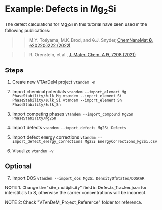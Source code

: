 # Example: Defects in Mg<sub>2</sub>Si

The defect calculations for Mg<sub>2</sub>Si in this tutorial have been used in the following publications:

>> M.Y. Toriyama, M.K. Brod, and G.J. Snyder,
   [ChemNanoMat **8**, e202200222 (2022)](https://doi.org/10.1002/cnma.202200222)

>> R. Orenstein, et al.,
   [J. Mater. Chem. A **9**, 7208 (2021)](https://doi.org/10.1039/D1TA00115A)


## Steps

1. Create new VTAnDeM project
		```
		vtandem -n
		```

2. Import chemical potentials
		```
		vtandem --import_element Mg PhaseStability/Bulk_Mg
		vtandem --import_element Si PhaseStability/Bulk_Si
		vtandem --import_element Sn PhaseStability/Bulk_Sn
		```

3. Import competing phases
		```
		vtandem --import_compound Mg2Sn PhaseStability/Mg2Sn
		```

4. Import defects
		```
		vtandem --import_defects Mg2Si Defects
		```

5. Import defect energy corrections
		```
		vtandem --import_defect_energy_corrections Mg2Si EnergyCorrections_Mg2Si.csv
		```

6. Visualize
		```
		vtandem -v
		```

## Optional

7. Import DOS
		```
		vtandem --import_dos Mg2Si DensityOfStates/DOSCAR
		```

NOTE 1: Change the "site_multiplicity" field in Defects_Tracker.json for interstitials to 8, otherwise the carrier concentrations will be incorrect.

NOTE 2: Check "VTAnDeM_Project_Reference" folder for reference.

